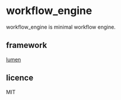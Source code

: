 # workflow_engine

workflow_engine is minimal workflow engine.

## framework

[lumen](https://lumen.laravel.com/)

## licence

MIT
